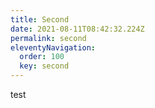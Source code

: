 ```yaml
---
title: Second
date: 2021-08-11T08:42:32.224Z
permalink: second
eleventyNavigation:
  order: 100
  key: second
---
```

test